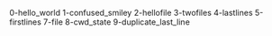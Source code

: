 0-hello_world
1-confused_smiley
2-hellofile
3-twofiles
4-lastlines
5-firstlines
7-file
8-cwd_state
9-duplicate_last_line
